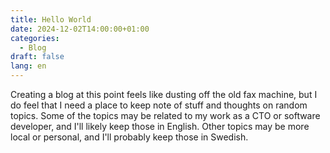 ```yaml
---
title: Hello World
date: 2024-12-02T14:00:00+01:00
categories:
  - Blog
draft: false
lang: en
---
```


Creating a blog at this point feels like dusting off the old fax machine, but I do feel that I need a place to keep note of stuff and thoughts on random topics. Some of the topics may be related to my work as a CTO or software developer, and I'll likely keep those in English. Other topics may be more local or personal, and I'll probably keep those in Swedish.
